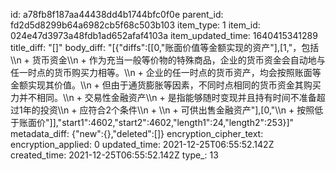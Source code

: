 id: a78fb8f187aa44438dd4b1744bfc0f0e
parent_id: fd2d5d8299b64a6982cb5f68c503b103
item_type: 1
item_id: 024e47d3973a48fdb1ad652afaf4103a
item_updated_time: 1640415341289
title_diff: "[]"
body_diff: "[{\"diffs\":[[0,\"账面价值等金额实现的资产\"],[1,\"，包括\\\n    + 货币资金\\\n      + 作为充当一般等价物的特殊商品，企业的货币资金会自动地与任一时点的货币购买力相等。\\\n      + 企业的任一时点的货币资产，均会按照账面等金额实现其价值。\\\n      + 但由于通货膨胀等因素，不同时点相同的货币资金其购买力并不相同。\\\n    + 交易性金融资产\\\n      + 是指能够随时变现并且持有时间不准备超过1年的投资\\\n      + 应符合2个条件\\\n        + \\\n    + 可供出售金融资产\"],[0,\"\\\n  + 按照低于账面价\"]],\"start1\":4602,\"start2\":4602,\"length1\":24,\"length2\":253}]"
metadata_diff: {"new":{},"deleted":[]}
encryption_cipher_text: 
encryption_applied: 0
updated_time: 2021-12-25T06:55:52.142Z
created_time: 2021-12-25T06:55:52.142Z
type_: 13
